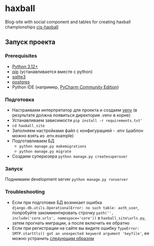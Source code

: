 # haxball
Blog-site with social component and tables for creating haxball championships 
[cis-haxball](https://cis-haxball.com/)

## Запуск проекта

### Prerequisites
- [Python 3.12+](https://www.python.org/downloads/)
- [pip](https://pip.pypa.io/en/stable/) (устанавливается вместе с python)
- [sqlite3](https://www3.sqlite.org/index.html)
- [postgres](https://www.postgresql.org/download/)
- Python IDE (например, [PyCharm Community Edition](https://www.jetbrains.com/pycharm/download/))

### Подготовка
- Настраиваем интерпретатор для проекта и создаем [venv](https://www.jetbrains.com/help/pycharm/creating-virtual-environment.html) 
  (в результате должна появиться директория .venv в корне)
- Устанавливаем зависимости
`pip install -r requirements.txt'`
- `cd haxball_site`
- Заполняем настройками файл с конфигурацией - .env (шаблон можно взять из .env.example)
- Подготавливаем БД
  - `python manage.py makemigrations`
  - `python manage.py migrate`
- Создаем суперюзера `python manage.py createsuperuser`

### Запуск
Поднимаем development server
`python manage.py runserver`

### Troubleshooting
- Если при подготовке БД возникает ошибка `django.db.utils.OperationalError: no such table: auth_user`, попробуйте
  закомментировать строчку `path('', include('core.urls', namespace='core'))` в `haxball_site\urls.py`, затем прогнать миграции, а после включить ее обратно
- Если при регистрации на сайте вы видите ошибку `TypeError: SMTP.starttls() got an unexpected keyword argument 'keyfile'`,
  ее можно устранить [следующим образом](https://github.com/packtpublishing/django-4-by-example/issues/41)
